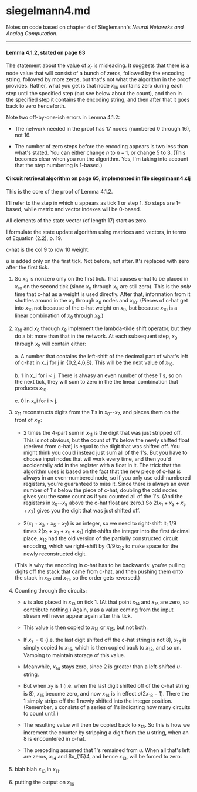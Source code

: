 siegelmann4.md
===

Notes on code based on chapter 4 of Sieglemann's *Neural Netowrks and
Analog Computation*.  

-----------

#### Lemma 4.1.2, stated on page 63

The statement about the value of $x_r$ is misleading.  It suggests that
there is a node value that will consist of a bunch of zeros, followed by
the encoding string, followed by more zeros, but that's not what the
algorithm in the proof provides.  Rather, what you get is that node
$x_{16}$ contains zero during each step until the specified step (but
see below about the count), and then in the specified step it contains
the encoding string, and then after that it goes back to zero
henceforth.

Note two off-by-one-ish errors in Lemma 4.1.2:

- The network needed in the proof has 17 nodes (numbered 0 through
  16), not 16.

- The number of zero steps before the encoding appears is two less
  than what's stated.  You can either change $n$ to $n-1$, or change 5
  to 3.  (This becomes clear when you run the algorithm.  Yes, I'm
  taking into account that the step numbering is 1-based.)

#### Circuit retrieval algorithm on page 65, implemented in file siegelmann4.clj

This is the core of the proof of Lemma 4.1.2.

I'll refer to the step in which u appears as tick 1 or step 1.  So steps
are 1-based, while matrix and vector indexes will be 0-based.

All elements of the state vector (of length 17) start as zero.

I formulate the state update algorithm using matrices and vectors, in
terms of Equation (2.2), p. 19.

c-hat is the col 9 to row 10 weight.

$u$ is added only on the first tick.  Not before, not after.  It's
replaced with zero after the first tick.


1. So $x_9$ is nonzero only on the first tick.  That causes c-hat to be
placed in $x_{10}$ on the second tick (since $x_0$ through $x_8$ are still zero).
This is the *only* time that c-hat as a weight is used directly.
After that, information from it shuttles around in the $x_0$ through $x_8$
nodes and $x_{10}$.  (Pieces of c-hat get into $x_{10}$ not because of the c-hat
weight on $x_9$, but because $x_{10}$ is a linear combination of $x_0$ through $x_8$.)

2. $x_{10}$ and $x_0$ through $x_8$ implement the lambda-tilde shift operator,
but they do a bit more than that in the network.  At each subsequent
step, $x_0$ through $x_8$ will contain either:

	a. A number that contains the left-shift of the decimal part of
	what's left of c-hat in x_j for j in {0,2,4,6,8}.  This will
	be the next value of $x_{10}$.

	b. 1 in x_i for i < j.  There is alwasy an even number of
	these 1's, so on the next tick, they will sum to zero in the
	the linear combination that produces $x_{10}$.

	c. 0 in x_i for i > j.

3.  $x_{11}$ reconstructs digits from the 1's in $x_0$--$x_7$, and places them on
the front of $x_{11}$:

	- 2 times the 4-part sum in $x_{11}$ is the digit that was just
	stripped off.  This is not obvious, but the count of 1's below
	the newly shifted float (derived from c-hat) is equal to the
	digit that was shifted off.  You might think you could instead
	just sum all of the 1's.  But you have to choose input nodes
	that will work every time, and then you'd accidentally add in
	the register with a float in it.  The trick that the algorithm
	uses is based on the fact that the new piece of c-hat is always
	in an even-numbered node, so if you only use odd-numbered
	registers, you're guaranteed to miss it.  Since there is always
	an even number of 1's below the piece of c-hat, doubling the odd
	nodes gives you the same count as if you counted all of the 1's.
	(And the registers in $x_0$--$x_8$ above the c-hat float are
	zero.) So 2($x_1+x_3+x_5+x_7$) gives you the digit that was just
	shifted off.

	- 2($x_1+x_3+x_5+x_7$) is an integer, so we need to right-shift
	it; 1/9 times 2($x_1+x_3+x_5+x_7$) right-shifts the integer into
	the first decimal place.  $x_{12}$ had the old version of the
	partially constructed circuit encoding, which we right-shift by
	(1/9)$x_{12}$ to make space for the newly reconstructed digit.

	(This is why the encoding in c-hat has to be backwards: you're
	pulling digits off the stack that came from c-hat, and then
	pushing them onto the stack in $x_{12}$ and $x_{11}$, so the
	order gets reversed.)

4.  Counting through the circuits:

	- $u$ is also placed in $x_{13}$ on tick 1.  (At that point
	$x_{14}$ and $x_{15}$ are zero, so contribute nothing.)  Again,
	$u$ as a value coming from the input stream will never appear
	again after this tick.

	- This value is then copied to $x_{14}$ or $x_{15}$, but not
	  both.  

	- If $x_7=0$ (i.e. the last digit shifted off the c-hat string
	  is not 8), $x_{13}$ is simply copied to $x_{15}$, which is
	  then copied back to $x_{13}$, and so on.  Vamping to
	  maintain storage of this value.

	- Meanwhile, $x_{14}$ stays zero, since 2 is greater than a
	  left-shifted $u$-string.

	- But when $x_7$ is 1 (i.e. when the last digit shifted off of
	  the c-hat string is 8), $x_15$ become zero, and now $x_{14}$
	  is in effect $\sigma(2x_{13}-1)$.  There the 1 simply strips
	  off the 1 newly shifted into the integer position.
	  (Remember, $u$ consists of a series of 1's indicating how
	  many circuits to count until.)

	- The resulting value will then be copied back to $x_{13}$.
	  So this is how we increment the counter by stripping a digit
	  from the $u$ string, when an 8 is encountered in c-hat.

	- The preceding assumed that 1's remained from $u$.  When all
	  that's left are zeros, $x_{14}$ and $x_{15}4, and hence
	  $x_{13}$, will be forced to zero.

4. blah blah $x_{13}$ in $x_{11}$.

5. putting the output on $x_{16}$
